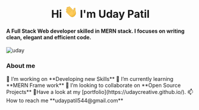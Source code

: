 <h1 align="center">
  Hi
  <img src="https://raw.githubusercontent.com/ABSphreak/ABSphreak/master/gifs/Hi.gif" width="35"/>
  I'm Uday Patil
</h1>
<h4 align="left">
  A Full Stack Web developer skilled in MERN stack. I focuses on
  writing clean, elegant and efficient code.
</h4>
<p align="left"> <img src="https://komarev.com/ghpvc/?username=UdayCreative&label=Profile%20Views&color=0e75b6&style=flat" alt="uday" /> </p>
<!-- <p align="left"> <a href="https://twitter.com/unnati_twts><img src="https://img.shields.io/twitter/follow/unnati_twts?logo=twitter&style=for-the-badge" alt="uday" /></a> </p> -->
<h3>About me</h3>
🔭 I’m  working on **Developing new Skills**
🌱 I’m currently learning **MERN Frame work**
👯 I’m looking to collaborate on **Open Source Projects**
💬Have a look at my [portfolio](https://udaycreative.github.io/).
📫 How to reach me **udaypatil544@gmail.com**
